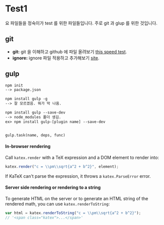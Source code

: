 # Test1

요 파일들을 정숙이가 test 를 위한 파일들입니다. 주로 git 과 glup 를 위한 것입니다.

## git

 * **git:** git 을 이해하고 github 에 파일 올려보기 [this speed test](http://jsperf.com/katex-vs-mathjax/).
 * **ignore:** ignore 파일 적용하고 추가해보기 [site](https://www.gitignore.io/).


## gulp



```html
npm init
--> package.json

npm install gulp -g
--> 잘 모르겠음. 뭐가 막 나옴.

npm install gulp --save-dev
--> node_modules 폴더 생김.
ex> npm install gulp-[plugin name] --save-dev


gulp.task(name, deps, func)

```

#### In-browser rendering

Call `katex.render` with a TeX expression and a DOM element to render into:

```js
katex.render("c = \\pm\\sqrt{a^2 + b^2}", element);
```

If KaTeX can't parse the expression, it throws a `katex.ParseError` error.

#### Server side rendering or rendering to a string

To generate HTML on the server or to generate an HTML string of the rendered math, you can use `katex.renderToString`:

```js
var html = katex.renderToString("c = \\pm\\sqrt{a^2 + b^2}");
// '<span class="katex">...</span>'
```
